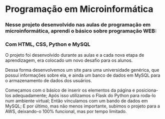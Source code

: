 <h1>Programação em Microinformática</h1>

<h3>Nesse projeto desenvolvido nas aulas de programação em microinformática, aprendi o básico sobre programação WEB:</h3>
<h3>Com HTML, CSS, Python e MySQL</h3>

O projeto foi desenvolvido durante as aulas e a cada nova etapa de aprendizagem, era colocado um novo desafio para os alunos.

Dessa forma desenvolvemos um site para uma universidade genérica, que possuí informações sobre ela, e ainda um banco de dados em MySQL para o armazenamento de dados dos usuários.

Começamos com o básico de inserir os elementos da página e posiciona-los adequadamente;
Após isso utilizamos o Flask do Python para roda-lo num ambiente virtual;
Então vínculamos com um bando de dados em MySQL;
E por último, mas não menos importante, subimos o projeto para a AWS, deixando-o 100% funcional, mas por tempo limitado.
